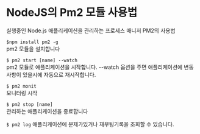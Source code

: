 
# NodeJS의 Pm2 모듈 사용법
실행중인 Node.js 애플리케이션을 관리하는 프로세스 매니저 PM2의 사용법

`$npm install pm2 -g`  
pm2 모듈을 설치합니다

`$ pm2 start [name] --watch`  
pm2 모듈로 애플리케이션을 시작합니다.
--watch 옵션을 주면 애플리케이션에 변동사항이 있을시에 자동으로 재시작합니다.

`$ pm2 monit`  
모니터링 시작

`$ pm2 stop [name]`  
관리하는 애플리케이션을 종료합니다

`$ pm2 log`
애플리케이션에 문제가있거나 재부팅기록을 조회할 수 있습니다.